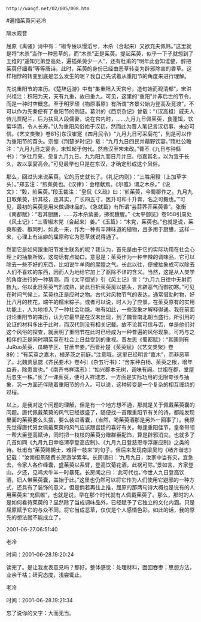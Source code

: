 `http://wangf.net/02/005/008.htm`


#遍插茱萸问老冷


隔水观音


屈原《离骚》诗中有：“椒专佞以慢滔兮，木杀（合起来）又欲充夫佩帏。”这里就是将“木杀”当作一种恶草的，而“木杀”正是茱萸。提起茱萸，似乎一下子就想到了王维的“遥知兄弟登高处，遍插茱萸少一人”，还有杜甫的“明年此会知谁健，醉把茱萸仔细看”等等唐诗。此时，茱萸的身份已经由恶草转变为辟邪除害的香草。这样相悖的转变到底是怎么发生的呢？我自己先试着从重阳节的角度来进行理解。 


先说重阳节的来历。《楚辞远游》中有“集重阳入天宫兮，造旬始而观清都”，宋洪兴祖注：积阳为天，天有九重，故曰重九。可见，这里的“重阳”并非后世的节令，而是一种时空概念。至于明罗颀《物原事原》有所谓“齐景公始为登高及竞渡”，不可以作为先秦便有了重阳节的例证。葛洪的《西京杂记》曾载：“（汉高祖）戚夫人侍儿贾配兰，后为扶风人段儒妻，说在宫内时，……九月九日佩茱萸，食蓬饵，饮菊华酒，令人长寿。”认为重阳风俗始于汉初，然而此为晋人笔记言汉初事，未必可信。《艺文类聚》卷81引东汉崔寔《四月民令》“九月九日可采菊花”，到是可以作为重阳节的苗头。宗懔《荆楚岁时记》载：“九月九日四民并藉野饮宴。”隋杜公瞻注：“九月九日之宴会，未知起于何代。然自汉至宋未改。”曹丕《九日与钟繇书》：“岁往月来，忽复九月九日。九为阳九而日月并应。俗嘉其名，以为宜于长久，故以享宴高会。”可见最早也只是在东汉，才确定形成这个风俗。 


那么，回过头来说茱萸。它的历史就长了。《礼记内则》：“三牲用毅（上加草字头）。”郑玄注：“煎茱萸也。《汉律》：会稽献焉。《尔雅》谓之木杀。”《说文》：“毅，煎茱萸。”段玉裁注：“皇侃《义疏》曰：‘煎茱萸，今蜀郡作之。九月九日取茱萸，折其枝，连其实，广长四五寸，医升可和十升膏，名之可毅也。’”可见，最初的茱萸是用来做调味品的。《急就篇》有所谓“芸蒜荠芥茱萸香”。张衡《南都赋》：“若其厨膳，……苏木杀紫姜，拂彻膻腥。”《太平御览》卷958引周处《风土记》：“三香椒木党（合起来）姜。”《玉篇》：“木党，茱萸也。”也就是说，茱萸和姜、椒同列，如此一来，作为一种有辛辣味道的植物，且多用于厨膳，这样一来，心理上有洁癖的屈原称它为恶草就说得通了。 


然而它是如何跟重阳节发生联系的呢？我认为，首先是由于它的实际功用在社会心理上的抽象所致。这句话有点拗口。意思是：茱萸作为一种辛辣的调味品，它可以除去一些不好的东西，比如说牛羊肉的腥膻之气。长此以往，便被抽象成可以除去人们不喜欢的东西，因而人为地给它加上了驱除不详的含义。当然，这是从人类学的角度进行的一种猜测。而《太平御览》引《风土记》言：“九月九日律中无射而数九，俗以此日茱萸气烈成熟，尚此日折茱萸房以插头，言辟恶气而御初寒。”可见在时间气候上，茱萸也正是应时之物。古代对风物节气的表达，通常借助时物，好比八月的桂花，端午的糯米粽子。或者可以说，时人为了应景，在茱萸原有的实用功能上，人为地掺入了一种社会功能。唯有如此，一些现象才解释得通。我在前面讨论重阳节的来历，认为它最早是在汉末出现，到了魏晋南北朝当盛行。所引用的论证的材料多出于此时，而汉代则没有相关记载。故不论其可信与否，单是他们对这个风俗的探查，就表明了重阳节在此时已经成为一种普遍的风俗现象。可巧与之相伴的正是同时期茱萸在社会上日益受到的重视。晋左思《蜀都赋》：“其圃则有JuRuo茱萸、瓜畴芋区、甘蔗辛姜。”西晋孙楚《茱萸赋》（《艺文类聚》卷89）：“有茱萸之嘉木，植茅茨之前庭。”注意哦，这里已经明言“嘉木”，而非恶草了。北魏贾思勰《齐民要术》卷4引《杂五行书》：“舍东种白杨、茱萸之根，增年益寿，除患害也。”《南齐书祥瑞志》：“始兴郡本无树，调味有阙。世祖在郡，堂屋后忽生一株。”长了一课茱萸，便可入祥瑞志，一方面是实际功用的无限夸张与抽象，另一方面还伴随着重阳节的介入。可以说，这种转变是一个复杂的相互缠绕的过程。 


以上，是我对这个问题的理解，但是有一个地方想不通，那就是关于佩戴茱萸囊的问题。唐代佩戴茱萸的风气已经很盛了，随便找一首跟重阳节有关的诗，都能发现里面的茱萸要么头插，要么装进香囊，（当然，喝茱萸酒那是另外一回事了）。我原先觉得唐代男女佩戴茱萸的风气应该跟宫廷的喜好有关。每逢重阳佳节，皇帝带领一帮大臣登高赋诗，同时把一枝枝的茱萸分赠群臣配饰，算是辟邪消灾。也就多了几首如同《九月九日幸临渭亭登高应制》、《九月九日登慈恩寺浮屠应制》之类的诗。杜甫有“茱萸赐朝士，难得一枝来”的句子。但后来发现南梁吴均《绪齐谐志》记载：“汝南桓景随费长房游学累年。长房谓曰：‘九月九日，汝家中当有灾，宜急去，令家人各作绛囊，盛茱萸以系臂，登高饮菊花酒，此祸可除。’景如言，齐家登山。夕还，见鸡犬牛羊一时暴死。长房闻之曰：‘此可代也。’今世人九日登高饮酒，妇人带茱萸囊，盖始于此。”这里也仍然可以将它作为人们使用它避邪的一种方式，还具有了装饰的意义。但是倘若再往上推，屈原的那两句诗大概也是说有的人用茱萸来“充佩帷”，也就是说，早在那个时代就有人佩戴茱萸了。那么，那时的人是如何看待茱萸的？显然除了当成调味品外，已经赋予了它独立的文化内涵。只是屈原赋予它的与众不同，将它当成恶草，仅仅是个人感情色彩。如此的话，我的原先的想法就不能成立了。 


2001-06-27.06:51:40 


老冷

时间：2001-06-28.19:20:24 

读完了。是让我发表意見吗？那好。整体感觉：处理材料，囫囵吞枣；思想方法，业余干枯；研究态度，浅尝辄止。

老冷

时间：2001-06-28.19:21:34 

忘了说你的文字：大而无当。